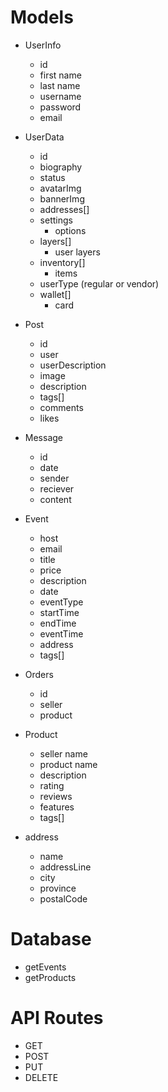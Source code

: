 # Models
- UserInfo
    - id
    - first name
    - last name
    - username
    - password
    - email
    
- UserData
    - id
    - biography
    - status
    - avatarImg
    - bannerImg
    - addresses[]
    - settings
        - options
    - layers[]
        - user layers
    - inventory[]
        - items
    - userType (regular or vendor)
    - wallet[]
        - card

- Post
    - id
    - user
    - userDescription
    - image
    - description
    - tags[]
    - comments
    - likes

- Message
    - id
    - date
    - sender
    - reciever
    - content

- Event
    - host
    - email
    - title
    - price
    - description
    - date
    - eventType
    - startTime
    - endTime
    - eventTime
    - address
    - tags[]

- Orders
    - id
    - seller 
    - product
    
- Product 
    - seller name
    - product name
    - description
    - rating
    - reviews
    - features
    - tags[]

- address
    - name
    - addressLine
    - city
    - province
    - postalCode

# Database
- getEvents
- getProducts

# API Routes
- GET
- POST
- PUT
- DELETE